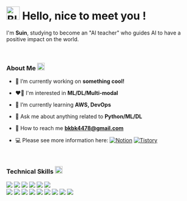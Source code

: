 <h1><img src="https://raw.githubusercontent.com/Tarikul-Islam-Anik/Animated-Fluent-Emojis/master/Emojis/Animals/Blossom.png" alt="Blossom" width="35" height="35" /> Hello, nice to meet you !</h1>

<p>I'm <b>Suin</b>, studying to become an "AI teacher" who guides AI to have a positive impact on the world. </p> <br>

<h3>About Me <img src="https://raw.githubusercontent.com/Tarikul-Islam-Anik/Animated-Fluent-Emojis/master/Emojis/Activities/Sparkles.png" alt="Sparkles" width="20" height="20" /></h3>

- 🔭 I’m currently working on **something cool!**

- ❤️‍🔥 I'm interested in **ML/DL/Multi-modal**

- 🌱 I’m currently learning **AWS, DevOps**

- 💬 Ask me about anything related to **Python/ML/DL**

- 💌 How to reach me **bkbk4478@gmail.com**

- 💻 Please see more information here: [![Notion](https://img.shields.io/badge/Notion-000000?style=flat&logo=Notion&logoColor=white)](https://delicious-maize-6b2.notion.site/149d510b6cc1801e83acf582ec58bdaa?pvs=4) [![Tistory](https://img.shields.io/badge/tistory-D95845?style=flat&logo=tistory&logoColor=white)](https://suin2history.tistory.com/)

<p align="left">
</p> <br>

<h3>Technical Skills <img src="https://raw.githubusercontent.com/Tarikul-Islam-Anik/Animated-Fluent-Emojis/master/Emojis/Activities/Magic%20Wand.png" alt="Magic Wand" width="20" height="20" /></h3>
<p>
  <img src="https://img.shields.io/badge/Python-3776AB?style=flat&logo=Python&logoColor=white"/> 
  <img src="https://img.shields.io/badge/Pytorch-EE4C2C?style=flat&logo=Pytorch&logoColor=white"/> 
  <img src="https://img.shields.io/badge/TensorFlow-FF6F00?style=flat&logo=TensorFlow&logoColor=white"/> 
  <img src="https://img.shields.io/badge/Keras-D00000?style=flat&logo=Keras&logoColor=white"/> 
  <img src="https://user-images.githubusercontent.com/81547780/151382642-730da5c5-5f6b-42da-b900-23a85253863a.svg"> 
  <img src="https://img.shields.io/badge/R-276DC3?style=flat&logo=R&logoColor=white"/> <br>
  <img src="https://img.shields.io/badge/VSCode-007ACC?style=flat&logo=Visual Studio Code&logoColor=white"/> 
  <img src="https://img.shields.io/badge/PyCharm-000000?style=flat&logo=PyCharm&logoColor=white"/> 
  <img src="https://img.shields.io/badge/Anaconda-44A833?style=flat&logo=Anaconda&logoColor=white"/> 
  <img src="https://img.shields.io/badge/Jupyter-F37626?style=flat&logo=Jupyter&logoColor=white"/> 
  <img src="https://img.shields.io/badge/Google Colab-F9AB00?style=flat&logo=Google Colab&logoColor=white"/> 
  <img src="https://img.shields.io/badge/Streamlit-FF4B4B?style=flat&logo=Streamlit&logoColor=white"/>
  <img src="https://img.shields.io/badge/Eclipse IDE-2C2255?style=flat&logo=Eclipse IDE&logoColor=white"/> 
  <img src="https://img.shields.io/badge/MySQL-4479A1?style=flat&logo=MySQL&logoColor=white"/>
  <img src="https://img.shields.io/badge/Git-F05032?style=flat&logo=Git&logoColor=white"/>
</p> <br>

